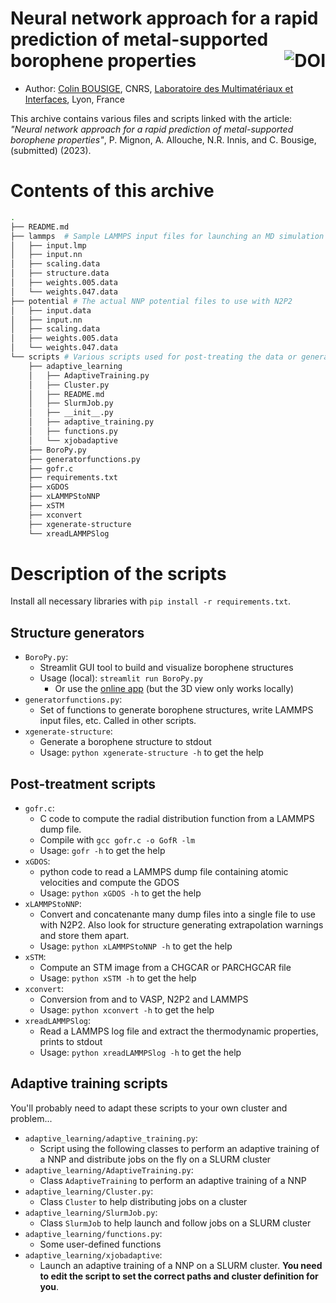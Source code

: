 # Neural network approach for a rapid prediction of metal-supported borophene properties <a href="https://zenodo.org/badge/latestdoi/698260056"><img src="https://zenodo.org/badge/698260056.svg" alt="DOI" align="right"></a>

- Author: [Colin BOUSIGE](mailto:colin.bousige@cnrs.fr), CNRS, [Laboratoire des Multimatériaux et Interfaces](http://lmi.cnrs.fr), Lyon, France

This archive contains various files and scripts linked with the article:
*"Neural network approach for a rapid prediction of metal-supported borophene properties"*, P. Mignon, A. Allouche, N.R. Innis, and C. Bousige, (submitted) (2023).

# Contents of this archive

```bash
.
├── README.md
├── lammps  # Sample LAMMPS input files for launching an MD simulation with the NNP
│   ├── input.lmp
│   ├── input.nn
│   ├── scaling.data
│   ├── structure.data
│   ├── weights.005.data
│   └── weights.047.data
├── potential # The actual NNP potential files to use with N2P2
│   ├── input.data
│   ├── input.nn
│   ├── scaling.data
│   ├── weights.005.data
│   └── weights.047.data
└── scripts # Various scripts used for post-treating the data or generating structures
    ├── adaptive_learning
    │   ├── AdaptiveTraining.py
    │   ├── Cluster.py
    │   ├── README.md
    │   ├── SlurmJob.py
    │   ├── __init__.py
    │   ├── adaptive_training.py
    │   ├── functions.py
    │   └── xjobadaptive
    ├── BoroPy.py
    ├── generatorfunctions.py
    ├── gofr.c
    ├── requirements.txt
    ├── xGDOS
    ├── xLAMMPStoNNP
    ├── xSTM
    ├── xconvert
    ├── xgenerate-structure
    └── xreadLAMMPSlog
```

# Description of the scripts

Install all necessary libraries with `pip install -r requirements.txt`.

## Structure generators

- `BoroPy.py`:
  - Streamlit GUI tool to build and visualize borophene structures
  - Usage (local): `streamlit run BoroPy.py`
    - Or use the [online app](https://boroml-6lykqznd6cqcahzupk96cr.streamlit.app/) (but the 3D view only works locally)
- `generatorfunctions.py`:
  - Set of functions to generate borophene structures, write LAMMPS input files, etc. Called in other scripts.
- `xgenerate-structure`:
  - Generate a borophene structure to stdout
  - Usage: `python xgenerate-structure -h` to get the help

## Post-treatment scripts

- `gofr.c`:
  - C code to compute the radial distribution function from a LAMMPS dump file.
  - Compile with `gcc gofr.c -o GofR -lm`
  - Usage: `gofr -h` to get the help
- `xGDOS`:
  - python code to read a LAMMPS dump file containing atomic velocities and compute the GDOS
  - Usage: `python xGDOS -h` to get the help
- `xLAMMPStoNNP`:
  - Convert and concatenante many dump files into a single file to use with N2P2. Also look for structure generating extrapolation warnings and store them apart.
  - Usage: `python xLAMMPStoNNP -h` to get the help
- `xSTM`:
  - Compute an STM image from a CHGCAR or PARCHGCAR file
  - Usage: `python xSTM -h` to get the help
- `xconvert`:
  - Conversion from and to VASP, N2P2 and LAMMPS
  - Usage: `python xconvert -h` to get the help
- `xreadLAMMPSlog`:
  - Read a LAMMPS log file and extract the thermodynamic properties, prints to stdout
  - Usage: `python xreadLAMMPSlog -h` to get the help

## Adaptive training scripts

You'll probably need to adapt these scripts to your own cluster and problem...

- `adaptive_learning/adaptive_training.py`:
  - Script using the following classes to perform an adaptive training of a NNP and distribute jobs on the fly on a SLURM cluster
- `adaptive_learning/AdaptiveTraining.py`:
  - Class `AdaptiveTraining` to perform an adaptive training of a NNP
- `adaptive_learning/Cluster.py`:
  - Class `Cluster` to help distributing jobs on a cluster
- `adaptive_learning/SlurmJob.py`:
  - Class `SlurmJob` to help launch and follow jobs on a SLURM cluster
- `adaptive_learning/functions.py`:
  - Some user-defined functions
- `adaptive_learning/xjobadaptive`:
  - Launch an adaptive training of a NNP on a SLURM cluster. **You need to edit the script to set the correct paths and cluster definition for you**.
